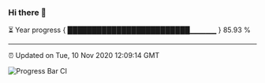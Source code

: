 ### Hi there 👋

⏳ Year progress { █████████████████████████▁▁▁▁▁ } 85.93 %

---

⏰ Updated on Tue, 10 Nov 2020 12:09:14 GMT

![Progress Bar CI](https://github.com/liununu/liununu/workflows/Progress%20Bar%20CI/badge.svg)
